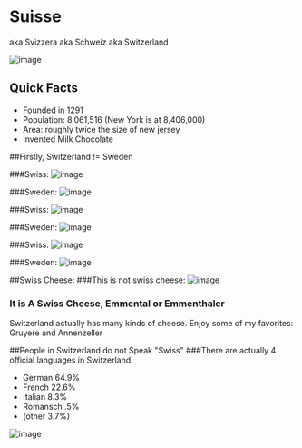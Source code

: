 # Suisse 
aka Svizzera aka Schweiz aka Switzerland

![image](http://wikitravel.org/upload/en/thumb/f/fa/Switzerland_in_its_region.svg/250px-Switzerland_in_its_region.svg.png)


## Quick Facts
* Founded in 1291
* Population: 8,061,516 (New York is at 8,406,000)
* Area: roughly twice the size of new jersey
* Invented Milk Chocolate




##Firstly, Switzerland != Sweden

###Swiss:
![image](http://longislandtennismagazine.com/sites/default/files/imagecache/400xY/Swiss_Flag.GIF)

###Sweden:
![image](http://www.polyvore.com/cgi/img-thing?.out=jpg&size=l&tid=7862266)

###Swiss:
![image](http://i.telegraph.co.uk/multimedia/archive/01987/switzerland_1987449c.jpg)

###Sweden: 
![image](http://img2.wikia.nocookie.net/__cb20100711135419/muppet/images/9/9c/Swedish_poser.jpg)

###Swiss:
![image](https://ucsocietyofsaintpaul.files.wordpress.com/2013/01/st-bernards.jpg)

###Sweden:
![image](http://www.miami.com/sites/migration.miami.com/files/images/ikea_2.jpg)

##Swiss Cheese:
###This is not swiss cheese:
![image](http://www.menshealth.com/mhlists/cms/uploads/1/swiss-cheese-edited.jpg)
### It is A Swiss Cheese, Emmental or Emmenthaler
Switzerland actually has many kinds of cheese. 
Enjoy some of my favorites:
Gruyere and Annenzeller 

##People in Switzerland do not Speak "Swiss"
###There are actually 4 official languages in Switzerland:
* German 64.9%
* French 22.6%
* Italian 8.3%
* Romansch .5%
* (other 3.7%)

![image](http://ippnw2010.org/typo3temp/pics/a168017fef.jpg)



